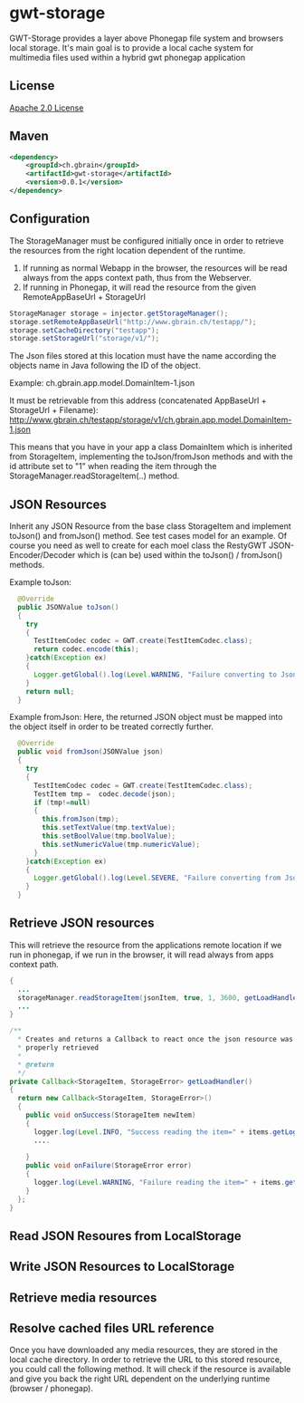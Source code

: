 # gwt-storage
GWT-Storage provides a layer above Phonegap file system and browsers local storage. 
It's main goal is to provide a local cache system for multimedia files used within a hybrid gwt phonegap application

## License
[Apache 2.0 License](https://github.com/Kusig/gwt-storage/blob/master/LICENSE)


## Maven
```xml
<dependency>
    <groupId>ch.gbrain</groupId>
    <artifactId>gwt-storage</artifactId>
    <version>0.0.1</version>
</dependency>    
```


## Configuration
The StorageManager must be configured initially once in order to retrieve the 
resources from the right location dependent of the runtime.

1. If running as normal Webapp in the browser, the resources will be read always from the apps context path, thus from the Webserver.
2. If running in Phonegap, it will read the resource from the given RemoteAppBaseUrl  + StorageUrl

```java
StorageManager storage = injector.getStorageManager();
storage.setRemoteAppBaseUrl("http://www.gbrain.ch/testapp/");
storage.setCacheDirectory("testapp");
storage.setStorageUrl("storage/v1/");
```

The Json files stored at this location must have the name according the objects name in Java following the ID of the object. 

Example:
ch.gbrain.app.model.DomainItem-1.json

It must be retrievable from this address (concatenated AppBaseUrl + StorageUrl + Filename):
http://www.gbrain.ch/testapp/storage/v1/ch.gbrain.app.model.DomainItem-1.json

This means that you have in your app a class DomainItem which is inherited from StorageItem, implementing the toJson/fromJson methods
and with the id attribute set to "1" when reading the item through the StorageManager.readStorageItem(..) method.



## JSON Resources
Inherit any JSON Resource from the base class StorageItem and implement toJson() and fromJson() method. See test cases model for an example.
Of course you need as well to create for each moel class the RestyGWT JSON-Encoder/Decoder which is (can be) used within the toJson() / fromJson() methods.

Example toJson:
```java
  @Override
  public JSONValue toJson()
  {
    try
    {
      TestItemCodec codec = GWT.create(TestItemCodec.class);
      return codec.encode(this);
    }catch(Exception ex)
    {
      Logger.getGlobal().log(Level.WARNING, "Failure converting to Json", ex);
    }
    return null;
  }
```

Example fromJson:
Here, the returned JSON object must be mapped into the object itself in order to be treated correctly further.
```java
  @Override
  public void fromJson(JSONValue json)
  {
    try
    {
      TestItemCodec codec = GWT.create(TestItemCodec.class);
      TestItem tmp =  codec.decode(json);
      if (tmp!=null)
      {
        this.fromJson(tmp);
        this.setTextValue(tmp.textValue);
        this.setBoolValue(tmp.boolValue);
        this.setNumericValue(tmp.numericValue);
      }
    }catch(Exception ex)
    {
      Logger.getGlobal().log(Level.SEVERE, "Failure converting from Json", ex);
    }
  }
```


## Retrieve JSON resources
This will retrieve the resource from the applications remote location 
if we run in phonegap, if we run in the browser, it will read always from 
apps context path.

```java
{
  ...
  storageManager.readStorageItem(jsonItem, true, 1, 3600, getLoadHandler()); 
  ...
}

/**
  * Creates and returns a Callback to react once the json resource was 
  * properly retrieved
  * 
  * @return
  */
private Callback<StorageItem, StorageError> getLoadHandler()
{
  return new Callback<StorageItem, StorageError>()
  {
    public void onSuccess(StorageItem newItem)
    {
      logger.log(Level.INFO, "Success reading the item=" + items.getLogId());
      ....
      
    }
    public void onFailure(StorageError error)
    {
      logger.log(Level.WARNING, "Failure reading the item=" + items.getLogId());
    }
  };
}
```

## Read JSON Resoures from LocalStorage


## Write JSON Resources to LocalStorage


## Retrieve media resources



## Resolve cached files URL reference
Once you have downloaded any media resources, they are stored in the local cache directory. In order to 
retrieve the URL to this stored resource, you could call the following method. It will check if the resource 
is available and give you back the right URL dependent on the underlying runtime (browser / phonegap).



